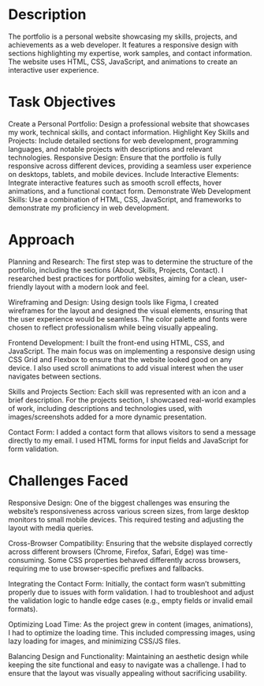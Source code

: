 # Description
The portfolio is a personal website showcasing my skills, projects, and achievements as a web developer. It features a responsive design with sections highlighting my expertise, work samples, and contact information. The website uses HTML, CSS, JavaScript, and animations to create an interactive user experience.
# Task Objectives
Create a Personal Portfolio: Design a professional website that showcases my work, technical skills, and contact information.
Highlight Key Skills and Projects: Include detailed sections for web development, programming languages, and notable projects with descriptions and relevant technologies.
Responsive Design: Ensure that the portfolio is fully responsive across different devices, providing a seamless user experience on desktops, tablets, and mobile devices.
Include Interactive Elements: Integrate interactive features such as smooth scroll effects, hover animations, and a functional contact form.
Demonstrate Web Development Skills: Use a combination of HTML, CSS, JavaScript, and frameworks to demonstrate my proficiency in web development.
# Approach
Planning and Research: The first step was to determine the structure of the portfolio, including the sections (About, Skills, Projects, Contact). I researched best practices for portfolio websites, aiming for a clean, user-friendly layout with a modern look and feel.

Wireframing and Design: Using design tools like Figma, I created wireframes for the layout and designed the visual elements, ensuring that the user experience would be seamless. The color palette and fonts were chosen to reflect professionalism while being visually appealing.

Frontend Development: I built the front-end using HTML, CSS, and JavaScript. The main focus was on implementing a responsive design using CSS Grid and Flexbox to ensure that the website looked good on any device. I also used scroll animations to add visual interest when the user navigates between sections.

Skills and Projects Section: Each skill was represented with an icon and a brief description. For the projects section, I showcased real-world examples of work, including descriptions and technologies used, with images/screenshots added for a more dynamic presentation.

Contact Form: I added a contact form that allows visitors to send a message directly to my email. I used HTML forms for input fields and JavaScript for form validation.

# Challenges Faced
Responsive Design: One of the biggest challenges was ensuring the website’s responsiveness across various screen sizes, from large desktop monitors to small mobile devices. This required testing and adjusting the layout with media queries.

Cross-Browser Compatibility: Ensuring that the website displayed correctly across different browsers (Chrome, Firefox, Safari, Edge) was time-consuming. Some CSS properties behaved differently across browsers, requiring me to use browser-specific prefixes and fallbacks.

Integrating the Contact Form: Initially, the contact form wasn’t submitting properly due to issues with form validation. I had to troubleshoot and adjust the validation logic to handle edge cases (e.g., empty fields or invalid email formats).

Optimizing Load Time: As the project grew in content (images, animations), I had to optimize the loading time. This included compressing images, using lazy loading for images, and minimizing CSS/JS files.

Balancing Design and Functionality: Maintaining an aesthetic design while keeping the site functional and easy to navigate was a challenge. I had to ensure that the layout was visually appealing without sacrificing usability.
